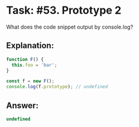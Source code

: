 # Task: #53. Prototype 2

What does the code snippet output by console.log?

## Explanation:

```javascript
function F() {
  this.foo = 'bar';
}

const f = new F();
console.log(f.prototype); // undefined
```

## Answer:

```javascript
undefined
```
